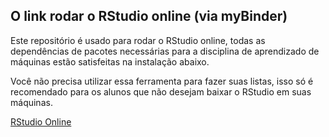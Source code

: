 ## O link rodar o RStudio online (via myBinder)

Este repositório é usado para rodar o RStudio online, todas as dependências de pacotes necessárias para a disciplina de aprendizado de máquinas estão satisfeitas na instalação abaixo. 

Você não precisa utilizar essa ferramenta para fazer suas listas, isso só é recomendado para os alunos que não desejam baixar o RStudio em suas máquinas.

[RStudio Online](https://mybinder.org/v2/gh/Prof-Saul-Leite/RStudio.git/master)
